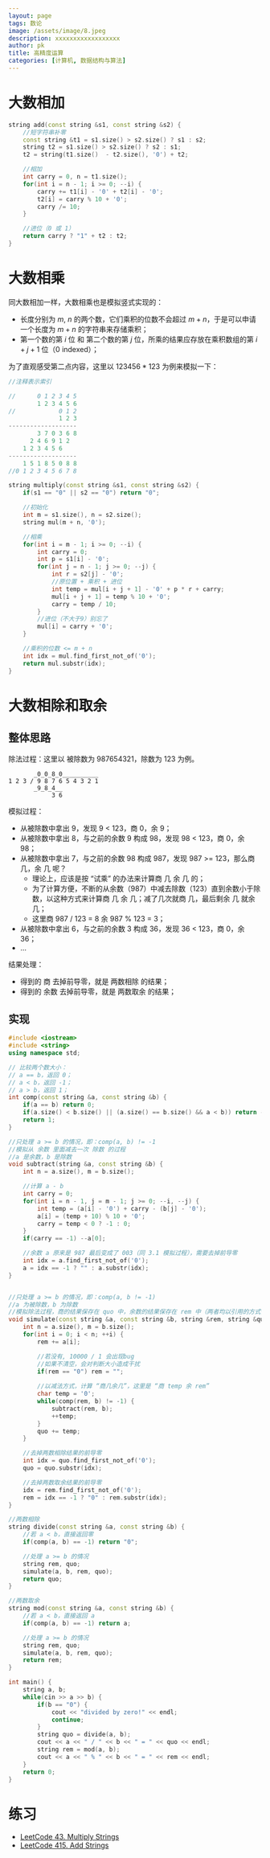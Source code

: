 ```yaml
---
layout: page
tags: 数论
image: /assets/image/8.jpeg
description: xxxxxxxxxxxxxxxxxx
author: pk
title: 高精度运算
categories: [计算机, 数据结构与算法]
---
```


# 大数相加

```cpp
string add(const string &s1, const string &s2) {
    //短字符串补零
    const string &t1 = s1.size() > s2.size() ? s1 : s2;
    string t2 = s1.size() > s2.size() ? s2 : s1;
    t2 = string(t1.size()  - t2.size(), '0') + t2;

    //相加
    int carry = 0, n = t1.size();
    for(int i = n - 1; i >= 0; --i) {
        carry += t1[i] - '0' + t2[i] - '0';
        t2[i] = carry % 10 + '0';
        carry /= 10;
    }

    //进位（0 或 1）
    return carry ? "1" + t2 : t2;
}
```



# 大数相乘

同大数相加一样，大数相乘也是模拟竖式实现的：
- 长度分别为 $m$, $n$ 的两个数，它们乘积的位数不会超过 $m + n$，于是可以申请一个长度为 $m + n$ 的字符串来存储乘积；
- 第一个数的第 $i$ 位 和 第二个数的第 $j$ 位，所乘的结果应存放在乘积数组的第 $i + j + 1$ 位（0 indexed）；

为了直观感受第二点内容，这里以 $123456 * 123$ 为例来模拟一下：
```c
//注释表示索引

//      0 1 2 3 4 5
        1 2 3 4 5 6
//            0 1 2
              1 2 3
-------------------
        3 7 0 3 6 8
      2 4 6 9 1 2
    1 2 3 4 5 6
-------------------
    1 5 1 8 5 0 8 8
//0 1 2 3 4 5 6 7 8
```

```cpp
string multiply(const string &s1, const string &s2) {
    if(s1 == "0" || s2 == "0") return "0";

    //初始化
    int m = s1.size(), n = s2.size();
    string mul(m + n, '0');

    //相乘
    for(int i = m - 1; i >= 0; --i) {
        int carry = 0;
        int p = s1[i] - '0';
        for(int j = n - 1; j >= 0; --j) {
            int r = s2[j] - '0';
            //原位置 + 乘积 + 进位
            int temp = mul[i + j + 1] - '0' + p * r + carry;
            mul[i + j + 1] = temp % 10 + '0';
            carry = temp / 10;
        }
        //进位（不大于9）别忘了
        mul[i] = carry + '0';
    }

    //乘积的位数 <= m + n
    int idx = mul.find_first_not_of('0');
    return mul.substr(idx);
}
```



# 大数相除和取余



## 整体思路

除法过程：这里以 被除数为 987654321，除数为 123 为例。
```
       _0_0_8_0__________
1 2 3 / 9 8 7 6 5 4 3 2 1
       _9_8_4__
            3 6    
```
模拟过程：
- 从被除数中拿出 9，发现 9 < 123，商 0，余 9；
- 从被除数中拿出 8，与之前的余数 9 构成 98，发现 98 < 123，商 0，余 98；
- 从被除数中拿出 7，与之前的余数 98 构成 987，发现 987 >= 123，那么商 几，余 几 呢？
  - 理论上，应该是按 “试乘” 的办法来计算商 几 余 几 的；
  - 为了计算方便，不断的从余数（987）中减去除数（123）直到余数小于除数，以这种方式来计算商 几 余 几；减了几次就商 几，最后剩余 几 就余 几；
  - 这里商 987 / 123 = 8 余 987 % 123 = 3；
- 从被除数中拿出 6，与之前的余数 3 构成 36，发现 36 < 123，商 0，余 36；
- ...

结果处理：
- 得到的 商 去掉前导零，就是 两数相除 的结果；
- 得到的 余数 去掉前导零，就是 两数取余 的结果；



## 实现

```cpp
#include <iostream>
#include <string>
using namespace std;

// 比较两个数大小：
// a == b，返回 0；
// a < b，返回 -1； 
// a > b，返回 1；
int comp(const string &a, const string &b) {
    if(a == b) return 0;
    if(a.size() < b.size() || (a.size() == b.size() && a < b)) return -1;
    return 1;
}

//只处理 a >= b 的情况，即：comp(a, b) != -1
//模拟从 余数 里面减去一次 除数 的过程
//a 是余数，b 是除数
void subtract(string &a, const string &b) {
    int n = a.size(), m = b.size();

    //计算 a - b
    int carry = 0;
    for(int i = n - 1, j = m - 1; j >= 0; --i, --j) {
        int temp = (a[i] - '0') + carry - (b[j] - '0');
        a[i] = (temp + 10) % 10 + '0';
        carry = temp < 0 ? -1 : 0;
    }
    if(carry == -1) --a[0];

    //余数 a 原来是 987 最后变成了 003（同 3.1 模拟过程），需要去掉前导零
    int idx = a.find_first_not_of('0');
    a = idx == -1 ? "" : a.substr(idx);
}


//只处理 a >= b 的情况，即：comp(a, b != -1)
//a 为被除数，b 为除数
//模拟除法过程，商的结果保存在 quo 中，余数的结果保存在 rem 中（两者均以引用的方式传出）
void simulate(const string &a, const string &b, string &rem, string &quo) {
    int n = a.size(), m = b.size();
    for(int i = 0; i < n; ++i) {
        rem += a[i];

        //若没有, 10000 / 1 会出现bug
        //如果不清空，会对判断大小造成干扰
        if(rem == "0") rem = "";
        
        //以减法方式，计算 “商几余几”，这里是 “商 temp 余 rem”
        char temp = '0';
        while(comp(rem, b) != -1) {
            subtract(rem, b);
            ++temp;
        }
        quo += temp;
    }

    //去掉两数相除结果的前导零
    int idx = quo.find_first_not_of('0');
    quo = quo.substr(idx);

    //去掉两数取余结果的前导零
    idx = rem.find_first_not_of('0');
    rem = idx == -1 ? "0" : rem.substr(idx);
}

//两数相除
string divide(const string &a, const string &b) {
    //若 a < b，直接返回零
    if(comp(a, b) == -1) return "0";

    //处理 a >= b 的情况
    string rem, quo;
    simulate(a, b, rem, quo);
    return quo;
}

//两数取余
string mod(const string &a, const string &b) {
    //若 a < b，直接返回 a
    if(comp(a, b) == -1) return a;

    //处理 a >= b 的情况
    string rem, quo;
    simulate(a, b, rem, quo);
    return rem;
}

int main() {
    string a, b;
    while(cin >> a >> b) {
        if(b == "0") {
            cout << "divided by zero!" << endl;
            continue;
        }
        string quo = divide(a, b);
        cout << a << " / " << b << " = " << quo << endl;
        string rem = mod(a, b);
        cout << a << " % " << b << " = " << rem << endl;
    }
    return 0;
}
```

# 练习

- [LeetCode 43. Multiply Strings](https://leetcode.com/problems/multiply-strings/)
- [LeetCode 415. Add Strings](https://leetcode.com/problems/add-strings/)